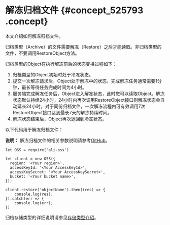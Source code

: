 # 解冻归档文件 {#concept_525793 .concept}

本文介绍如何解冻归档文件。

归档类型（Archive）的文件需要解冻（Restore）之后才能读取。非归档类型的文件，不要调用RestoreObject方法。

归档类型的Object在执行解冻前后的状态变换过程如下：

1.  归档类型的Object初始时处于冷冻状态。
2.  提交一次解冻请求后，Object处于解冻中的状态。完成解冻任务通常需要1分钟，最长等待任务完成时间为4小时。
3.  服务端完成解冻任务后，Object进入解冻状态，此时您可以读取Object。解冻状态默认持续24小时，24小时内再次调用RestoreObject接口则解冻状态会自动延长24小时。对于同份归档文件，一次解冻流程内可有效调用7次RestoreObject接口达到最长7天的解冻持续时间。
4.  解冻状态结束后，Object再次返回到冷冻状态。

以下代码用于解冻归档文件：

**说明：** 解冻归档文件的相关参数说明请参考[GitHub](https://github.com/ali-sdk/ali-oss/blob/master/README.md#restorename-options)。

``` {#codeblock_yat_tvt_76u}
let OSS = require('ali-oss')

let client = new OSS({
  region: '<Your region>',
  accessKeyId: '<Your AccessKeyId>',
  accessKeySecret: '<Your AccessKeySecret>',
  bucket: '<Your bucket name>',
});

client.restore('objectName').then((res) => {
    console.log(res);
}).catch(err => {
    console.log(err);
})
```

归档存储类型的详细说明请参见[存储类型介绍](../cn.zh-CN/开发指南/存储类型/存储类型介绍.md#)。

